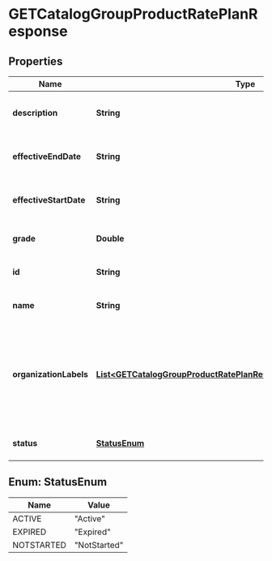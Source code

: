 

# GETCatalogGroupProductRatePlanResponse


## Properties

| Name | Type | Description | Notes |
|------------ | ------------- | ------------- | -------------|
|**description** | **String** | The description of the product rate plan.  |  [optional] |
|**effectiveEndDate** | **String** | The effective end Date of the product rate plan.  |  [optional] |
|**effectiveStartDate** | **String** | The effective start date of the product rate plan.  |  [optional] |
|**grade** | **Double** | The grade of the product rate plan.  |  [optional] |
|**id** | **String** | The ID of the product rate plan.  |  [optional] |
|**name** | **String** | The name of the product rate plan.  |  [optional] |
|**organizationLabels** | [**List&lt;GETCatalogGroupProductRatePlanResponseOrganizationLabelsInner&gt;**](GETCatalogGroupProductRatePlanResponseOrganizationLabelsInner.md) | The organization(s) that the object belongs to.   Note: This field is available only when the Multi-Org feature is enabled.              |  [optional] |
|**status** | [**StatusEnum**](#StatusEnum) | The status of the product rate plan.  |  [optional] |



## Enum: StatusEnum

| Name | Value |
|---- | -----|
| ACTIVE | &quot;Active&quot; |
| EXPIRED | &quot;Expired&quot; |
| NOTSTARTED | &quot;NotStarted&quot; |



